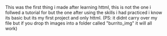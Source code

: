 This was the first thing i made after learning httml, this is not the one i follwed a tutorial for but the one after using the skills i had practiced i know its basic but its my first project and only httml. (PS: it didnt carry over my file but if you drop th images into a folder called "burrito_img" it will all work)

